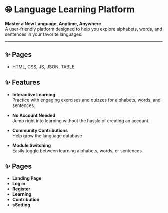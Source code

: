 # 🌐 Language Learning Platform

**Master a New Language, Anytime, Anywhere**  
A user-friendly platform designed to help you explore alphabets, words, and sentences in your favorite languages.

---

## ✨ Pages
- HTML, CSS, JS, JSON, TABLE

## ✨ Features

- **Interactive Learning**  
  Practice with engaging exercises and quizzes for alphabets, words, and sentences.

- **No Account Needed**  
  Jump right into learning without the hassle of creating an account.

- **Community Contributions**  
  Help grow the language database

- **Module Switching**  
  Easily toggle between learning alphabets, words, or sentences.

## ✨ Pages

- **Landing Page**
- **Log in**
- **Register**
- **Learning**
- **Contribution**
- **sSetting** 
 
